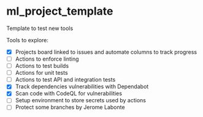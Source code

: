 # ml_project_template
Template to test new tools

Tools to explore:
- [x] Projects board linked to issues and automate columns to track progress
- [ ] Actions to enforce linting
- [ ] Actions to test builds
- [ ] Actions for unit tests
- [ ] Actions to test API and integration tests
- [x] Track dependencies vulnerabilities with Dependabot
- [x] Scan code with CodeQL for vulnerabilities
- [ ] Setup environment to store secrets used by actions
- [ ] Protect some branches
by Jerome Labonte
